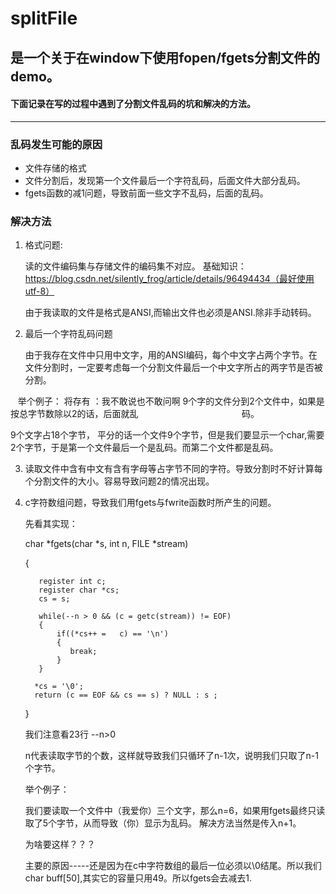 # splitFile 

## 是一个关于在window下使用fopen/fgets分割文件的demo。
#### 下面记录在写的过程中遇到了分割文件乱码的坑和解决的方法。
---

### 乱码发生可能的原因
   - 文件存储的格式
   - 文件分割后，发现第一个文件最后一个字符乱码，后面文件大部分乱码。
   - fgets函数的减1问题，导致前面一些文字不乱码，后面的乱码。
   
### 解决方法
   
1. 格式问题:

      读的文件编码集与存储文件的编码集不对应。
       基础知识：https://blog.csdn.net/silently_frog/article/details/96494434（最好使用utf-8）
       
      由于我读取的文件是格式是ANSI,而输出文件也必须是ANSI.除非手动转码。
      
2. 最后一个字符乱码问题

   由于我存在文件中只用中文字，用的ANSI编码，每个中文字占两个字节。在文件分割时，一定要考虑每一个分割文件最后一个中文字所占的两字节是否被分割。

   举个例子： 将存有 ：我不敢说也不敢问啊 9个字的文件分到2个文件中，如果是 按总字节数除以2的话，后面就乱                                             码。

   9个文字占18个字节， 平分的话一个文件9个字节，但是我们要显示一个char,需要2个字节，于是第一个文件最后一个是乱码。而第二个文件都是乱码。
   
   
3. 读取文件中含有中文有含有字母等占字节不同的字符。导致分割时不好计算每个分割文件的大小。容易导致问题2的情况出现。


4. c字符数组问题，导致我们用fgets与fwrite函数时所产生的问题。

      先看其实现：
      
      char *fgets(char *s, int n,  FILE *stream)
      
      {
      
          register int c;
          register char *cs;
          cs = s;

          while(--n > 0 && (c = getc(stream)) != EOF)
          {
              if((*cs++ =   c) == '\n')
              {
                 break;
              }
          }

         *cs = '\0';
         return (c == EOF && cs == s) ? NULL : s ;
      }

    我们注意看23行 --n>0
    
    n代表读取字节的个数，这样就导致我们只循环了n-1次，说明我们只取了n-1个字节。
    
    举个例子：
    
    我们要读取一个文件中（我爱你）三个文字，那么n=6，如果用fgets最终只读取了5个字节，从而导致（你）显示为乱码。
    解决方法当然是传入n+1。
     
    为啥要这样？？？
    
    主要的原因-----还是因为在c中字符数组的最后一位必须以\0结尾。所以我们 char buff[50],其实它的容量只用49。所以fgets会去减去1.
  
